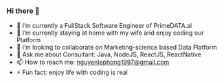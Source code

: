 ### Hi there 👋

- 🔭 I’m currently a FullStack Software Engineer of PrimeDATA.ai
- 🌱 I’m currently staying at home with my wife and enjoy coding our Platform
- 👯 I’m looking to collaborate on Marketing-science based Data Platform
- 💬 Ask me about Consultant: Java, NodeJS, ReactJS, ReactNative
- 📫 How to reach me: nguyenlephong1997@gmail.com
- ⚡ Fun fact: enjoy life with coding is real
